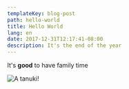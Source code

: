 ```yaml
---
templateKey: blog-post
path: hello-world
title: Hello World
lang: en
date: 2017-12-31T12:17:41-08:00
description: It's the end of the year
---
```

It's **good** to have family time



![A tanuki!](/img/307fa4f7f37831684fe3e3ee33ab97d3.png)
